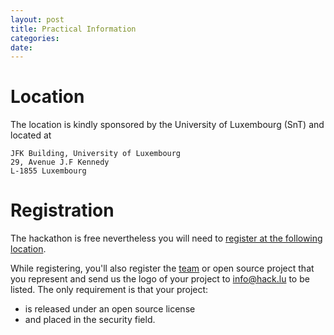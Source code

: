 ```yaml
---
layout: post
title: Practical Information
categories:
date:
---
```


# Location

The location is kindly sponsored by the University of Luxembourg (SnT) and located at

~~~~
JFK Building, University of Luxembourg
29, Avenue J.F Kennedy
L-1855 Luxembourg
~~~~

# Registration

The hackathon is free nevertheless you will need to [register at the following location](https://www.eventbrite.com/e/open-source-security-software-hackathon-tickets-31317418241).

While registering, you'll also register the [team](/team) or open source project that you represent and send us the logo of your project to [info@hack.lu](mailto:info@hack.lu) to be listed. The only requirement is that your project:

 - is released under an open source license
 - and placed in the security field.


